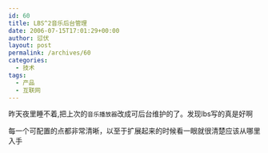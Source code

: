 ```yaml
---
id: 60
title: LBS^2音乐后台管理
date: 2006-07-15T17:01:29+00:00
author: 愆伏
layout: post
permalink: /archives/60
categories:
  - 技术
tags:
  - 产品
  - 互联网
---
```

昨天夜里睡不着,把上次的`音乐播放器`改成可后台维护的了。发现lbs写的真是好啊
  
每一个可配置的点都非常清晰，以至于扩展起来的时候看一眼就很清楚应该从哪里入手